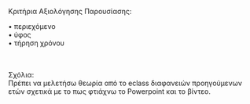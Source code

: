 Κριτήρια Αξιολόγησης Παρουσίασης:

• περιεχόμενο       <br>
• ύφος              <br>
• τήρηση χρόνου
<br>
<br>
<br>

Σχόλια:   <br> 
Πρέπει να μελετήσω θεωρία από το eclass διαφανειών προηγούμενων ετών σχετικά με το πως φτιάχνω το Powerpoint και το βίντεο.
